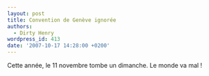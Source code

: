 ```yaml
---
layout: post
title: Convention de Genève ignorée
authors:
  - Dirty Henry
wordpress_id: 413
date: '2007-10-17 14:28:00 +0200'
---
```

Cette année, le 11 novembre tombe un dimanche. Le monde va mal !
